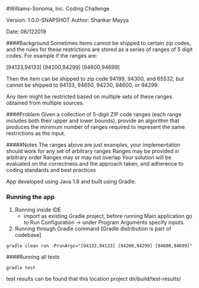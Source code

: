 #Williams-Sonoma, Inc. Coding Challenge

Version: 1.0.0-SNAPSHOT
Author: Shankar Mayya

Date: 06/122019


####Background
Sometimes items cannot be shipped to certain zip codes, and the rules for these restrictions are stored as a series of ranges of 5 digit codes. For example if the ranges are:

[94133,94133] [94200,94299] [94600,94699]

Then the item can be shipped to zip code 94199, 94300, and 65532, but cannot be shipped to 94133, 94650, 94230, 94600, or 94299.

Any item might be restricted based on multiple sets of these ranges obtained from multiple sources.

####Problem
Given a collection of 5-digit ZIP code ranges (each range includes both their upper and lower bounds), provide an algorithm that produces the minimum number of ranges required to represent the same restrictions as the input.

#####Notes
The ranges above are just examples, your implementation should work for any set of arbitrary ranges
Ranges may be provided in arbitrary order
Ranges may or may not overlap
Your solution will be evaluated on the correctness and the approach taken, and adherence to coding standards and best practices

App developed using Java 1.8 and built using Gradle.

### Running the app

1. Running inside IDE
   - import as existing Gradle project, before running Main application go to Run Configuration -> under Program Arguments specify inputs.
1. Running through Gradle command [Gradle distribution is part of codebase]
```
gradle clean run -PrunArgs="[94133,94133] [94200,94299] [94600,94699]"
```

####Running all tests
```
gradle test
```

test results can be found that this location project dir/build/test-results/
